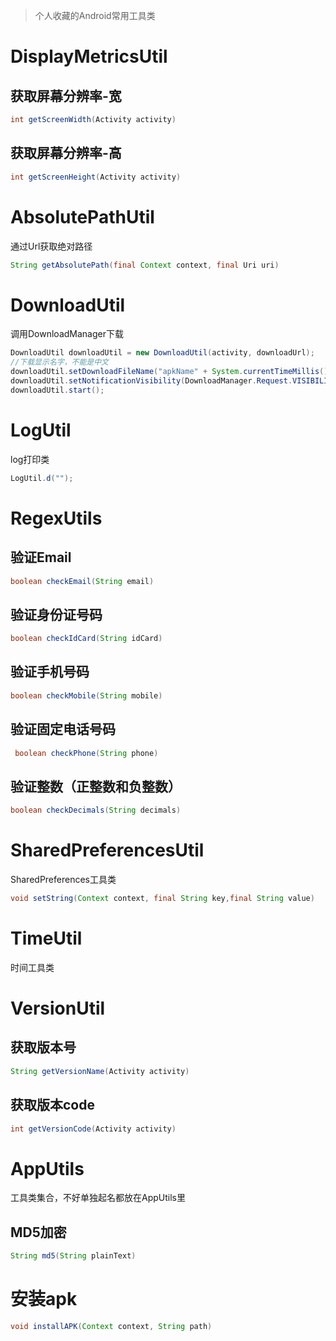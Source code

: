 > 个人收藏的Android常用工具类

# DisplayMetricsUtil
## 获取屏幕分辨率-宽
```java
int getScreenWidth(Activity activity)
```
## 获取屏幕分辨率-高
```java
int getScreenHeight(Activity activity)
```

# AbsolutePathUtil
通过Url获取绝对路径
```java
String getAbsolutePath(final Context context, final Uri uri)
```

# DownloadUtil
调用DownloadManager下载
```java
DownloadUtil downloadUtil = new DownloadUtil(activity, downloadUrl);
//下载显示名字，不能是中文
downloadUtil.setDownloadFileName("apkName" + System.currentTimeMillis() + ".apk");
downloadUtil.setNotificationVisibility(DownloadManager.Request.VISIBILITY_VISIBLE_NOTIFY_COMPLETED);
downloadUtil.start();
```
# LogUtil
log打印类
```java
LogUtil.d("");
```
# RegexUtils
## 验证Email
```java
boolean checkEmail(String email)
```
## 验证身份证号码
```java
boolean checkIdCard(String idCard)
```
## 验证手机号码
```java
boolean checkMobile(String mobile)
```
## 验证固定电话号码
```java
 boolean checkPhone(String phone)
```
## 验证整数（正整数和负整数）
```java
boolean checkDecimals(String decimals)
```
# SharedPreferencesUtil
SharedPreferences工具类
```java
void setString(Context context, final String key,final String value)
```
# TimeUtil
时间工具类	

# VersionUtil
## 获取版本号
```java
String getVersionName(Activity activity)
```
## 获取版本code
```java
int getVersionCode(Activity activity)
```

# AppUtils
工具类集合，不好单独起名都放在AppUtils里
## MD5加密
```java
String md5(String plainText)
```
# 安装apk
```java
void installAPK(Context context, String path)
```

